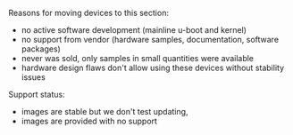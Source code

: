 Reasons for moving devices to this section:

- no active software development (mainline u-boot and kernel)
- no support from vendor (hardware samples, documentation, software packages)
- never was sold, only samples in small quantities were available
- hardware design flaws don't allow using these devices without stability issues

Support status:

- images are stable but we don't test updating,
- images are provided with no support
